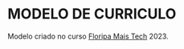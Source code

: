 # MODELO DE CURRICULO

Modelo criado no curso [Floripa Mais Tech](https://floripamaistec.pmf.sc.gov.br) 2023.